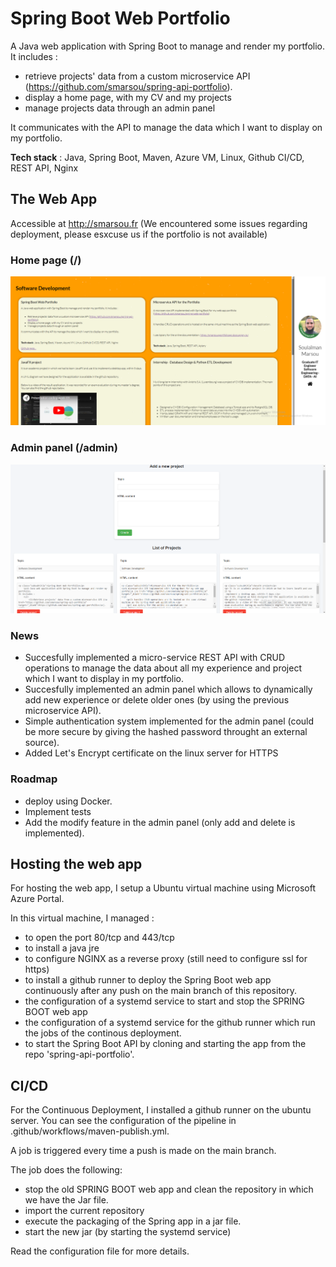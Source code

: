 ﻿# Spring Boot Web Portfolio

A Java web application with Spring Boot to manage and render my portfolio.
It includes :
- retrieve projects' data from a custom microservice API (https://github.com/smarsou/spring-api-portfolio).
- display a home page, with my CV and my projects
- manage projects data through an admin panel

It communicates with the API to manage the data which I want to display on my portfolio.

**Tech stack** : Java, Spring Boot, Maven, Azure VM, Linux, Github CI/CD, REST API, Nginx

## The Web App
Accessible at http://smarsou.fr (We encountered some issues regarding deployment, please esxcuse us if the portfolio is not available)
### Home page (/)
<img src=".github/static/home.png" width="800"/>

### Admin panel (/admin)
<img src=".github/static/admin.png" width="800"/>

### News

- Succesfully implemented a micro-service REST API with CRUD operations to manage the data about all my experience and project which I want to display in my portfolio. 
- Succesfully implemented an admin panel which allows to dynamically add new experience or delete older ones (by using the previous microservice API).
- Simple authentication system implemented for the admin panel (could be more secure by giving the hashed password throught an external source).
- Added Let's Encrypt certificate on the linux server for HTTPS

### Roadmap

- deploy using Docker.
- Implement tests
- Add the modify feature in the admin panel (only add and delete is implemented).

## Hosting the web app

For hosting the web app, I setup a Ubuntu virtual machine using Microsoft Azure Portal.

In this virtual machine, I managed :
- to open the port 80/tcp and 443/tcp
- to install a java jre
- to configure NGINX as a reverse proxy (still need to configure ssl for https)
- to install a github runner to deploy the Spring Boot web app continuously after any push on the main branch of this repository.
- the configuration of a systemd service to start and stop the SPRING BOOT web app
- the configuration of a systemd service for the github runner which run the jobs of the continous deployment.
- to start the Spring Boot API by cloning and starting the app from the repo 'spring-api-portfolio'.

## CI/CD

For the Continuous Deployment, I installed a github runner on the ubuntu server.
You can see the configuration of the pipeline in .github/workflows/maven-publish.yml.

A job is triggered every time a push is made on the main branch.

The job does the following:
- stop the old SPRING BOOT web app and clean the repository in which we have the Jar file.
- import the current repository
- execute the packaging of the Spring app in a jar file.
- start the new jar (by starting the systemd service)

Read the configuration file for more details.

